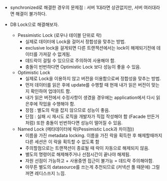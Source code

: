 * synchronized로 해결한 경우의 문제점 : 서버 1대라면 상관없지만, 서버 여러대라면 해결이 불가하다.

* DB Lock으로 해결해보자.
  * Pessimistic Lock (로우나 테이블 단위로 락)
    * 실제로 데이터에 Lock을 걸어서 정합성을 맞추는 방법. 
    * exclusive lock을 걸게되면 다른 트랜잭션에서는 lock이 해제되기전에 데이터를 가져갈 수 없게됨.
    * 데드락이 걸릴 수 있으므로 주의하여 사용해야 함.
    * 충돌이 빈번하다면 Optimistic Lock 보다 성능이 좋을 수 있음.
  * Optimistic Lock
    * 실제로 Lock을 이용하지 않고 버전을 이용함으로써 정합성을 맞추는 방법.
    * 먼저 데이터를 읽은 후에 update를 수행할 때 현재 내가 읽은 버전이 맞는지 확인하여 업데이트 함.
    * 내가 읽은 버전에서 수정사항이 생겼을 경우에는 application에서 다시 읽은후에 작업을 수행해야 함.
    * 장점 : 별도의 락을 잡지 않으므로 성능이 좋음.
    * 단점 : 실패 시 재시도 로직을 개발자가 직접 작성해야 함 (Facade 만든거처럼) 또한 충돌이 빈번하다면 성능이 떨어질 수 있음.
  * Named Lock (메타데이터에 락(Pessimistic Lock과 차이점))
    * 이름을 가진 metadata locking. 이름을 가진 락을 획득한 후 해제할때까지 다른 세션은 이 락을 획득할 수 없도록 함
    * 주의할점으로는 트랜잭션이 종료될 때 락이 자동으로 해제되지 않음.
    * 별도의 명령어로 해제해주거나 선점시간이 끝나야 해제됨.
    * 자원 선점이 가능하고 + 사용중엔 접근이 불가능 = 데드락 주의해야함.
    * 아무튼 별도의 datasource를 쓰는게 추천되므로 (커넥션 풀 때문에) 그럴꺼면 레디스쓰지 느낌.